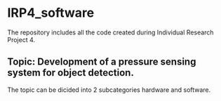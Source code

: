# IRP4_software
The repository includes all the code created during Individual Research Project 4.

## Topic: Development of a pressure sensing system for object detection.

The topic can be dicided into 2 subcategories hardware and software. 



